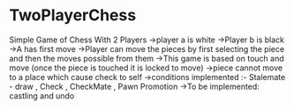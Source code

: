 # TwoPlayerChess
Simple Game of Chess With 2 Players
->player a is white 
->Player b is black 
->A has first move 
->Player can move the pieces by first selecting the piece and then the moves possible from them 
->This game is based on touch and move (once the piece is touched it is locked to move)
->piece cannot move to a place which cause check to self
->conditions implemented :-
Stalemate - draw
, Check 
, CheckMate
, Pawn Promotion 
->To be implemented:
castling
and undo
